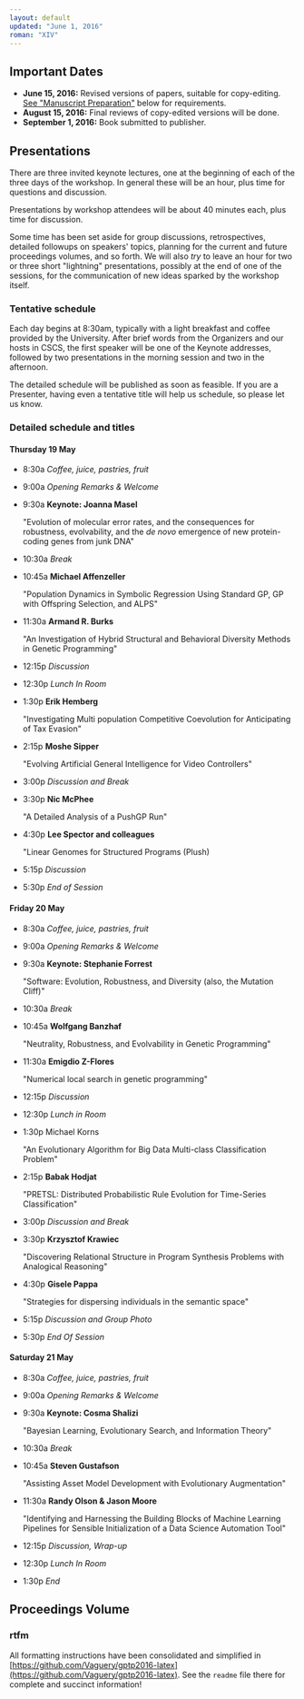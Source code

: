 ```yaml
---
layout: default
updated: "June 1, 2016"
roman: "XIV"
---
```


## Important Dates

- **June 15, 2016:** Revised versions of papers, suitable for copy-editing. [See "Manuscript Preparation"](#manuscript-preparation) below for requirements.
- **August 15, 2016:** Final reviews of copy-edited versions will be done.
- **September 1, 2016:** Book submitted to publisher.


## Presentations

There are three invited keynote lectures, one at the beginning of each of the three days of the workshop. In general these will be an hour, plus time for questions and discussion.

Presentations by workshop attendees will be about 40 minutes each, plus time for discussion.

Some time has been set aside for group discussions, retrospectives, detailed followups on speakers' topics, planning for the current and future proceedings volumes, and so forth. We will also _try_ to leave an hour for two or three short "lightning" presentations, possibly at the end of one of the sessions, for the communication of new ideas sparked by the workshop itself.

### Tentative schedule

Each day begins at 8:30am, typically with a light breakfast and coffee provided by the University. After brief words from the Organizers and our hosts in CSCS, the first speaker will be one of the Keynote addresses, followed by two presentations in the morning session and two in the afternoon.

The detailed schedule will be published as soon as feasible. If you are a Presenter, having even a tentative title will help us schedule, so please let us know.

### Detailed schedule and titles

#### Thursday 19 May

- 8:30a _Coffee, juice, pastries, fruit_
- 9:00a _Opening Remarks & Welcome_
- 9:30a **Keynote: Joanna Masel**

  "Evolution of molecular error rates, and the consequences for robustness, evolvability, and the _de novo_ emergence of new protein-coding genes from junk DNA"
- 10:30a _Break_
- 10:45a **Michael Affenzeller**

  "Population Dynamics in Symbolic Regression Using Standard GP, GP with Offspring Selection, and ALPS"
- 11:30a **Armand R. Burks**

  "An Investigation of Hybrid Structural and Behavioral Diversity Methods in Genetic Programming"
- 12:15p _Discussion_
- 12:30p _Lunch In Room_
- 1:30p **Erik Hemberg**

  "Investigating Multi population Competitive Coevolution for Anticipating of Tax Evasion"
- 2:15p **Moshe Sipper**

  "Evolving Artificial General Intelligence for Video Controllers"
- 3:00p _Discussion and Break_
- 3:30p **Nic McPhee**

  "A Detailed Analysis of a PushGP Run"
- 4:30p **Lee Spector and colleagues**

  "Linear Genomes for Structured Programs (Plush)
- 5:15p _Discussion_
- 5:30p _End of Session_

#### Friday 20 May
- 8:30a _Coffee, juice, pastries, fruit_
- 9:00a _Opening Remarks & Welcome_
- 9:30a **Keynote: Stephanie Forrest**

  "Software: Evolution, Robustness, and Diversity (also, the Mutation Cliff)"
- 10:30a _Break_
- 10:45a **Wolfgang Banzhaf**

  "Neutrality, Robustness, and Evolvability in Genetic Programming"
- 11:30a **Emigdio Z-Flores**

  "Numerical local search in genetic programming"
- 12:15p _Discussion_
- 12:30p _Lunch in Room_
- 1:30p Michael Korns

  "An Evolutionary Algorithm for Big Data Multi-class Classification Problem"
- 2:15p **Babak Hodjat**

  "PRETSL: Distributed Probabilistic Rule Evolution for Time-Series Classification"
- 3:00p _Discussion and Break_
- 3:30p **Krzysztof Krawiec**

  "Discovering Relational Structure in Program Synthesis Problems with Analogical Reasoning"
- 4:30p **Gisele Pappa**

  "Strategies for dispersing individuals in the semantic space"
- 5:15p _Discussion and Group Photo_
- 5:30p _End Of Session_


#### Saturday 21 May
- 8:30a _Coffee, juice, pastries, fruit_
- 9:00a _Opening Remarks & Welcome_
- 9:30a **Keynote: Cosma Shalizi**

  "Bayesian Learning, Evolutionary Search, and Information Theory"
- 10:30a _Break_
- 10:45a **Steven Gustafson**

  "Assisting Asset Model Development with Evolutionary Augmentation"
- 11:30a **Randy Olson & Jason Moore**

  "Identifying and Harnessing the Building Blocks of Machine Learning Pipelines for Sensible Initialization of a Data Science Automation Tool"
- 12:15p _Discussion, Wrap-up_
- 12:30p _Lunch In Room_
- 1:30p _End_

## Proceedings Volume

### rtfm

All formatting instructions have been consolidated and simplified in [https://github.com/Vaguery/gptp2016-latex](https://github.com/Vaguery/gptp2016-latex). See the `readme` file there for complete and succinct information!
